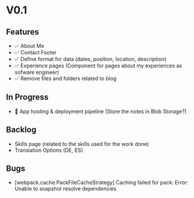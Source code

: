 # V0.1

## Features

- ✅ About Me
- ✅ Contact Footer
- ✅ Define format for data (dates, position, location, description)
- ✅ Experience pages (Component for pages about my experiences as sofware engineer)
- ✅ Remove files and folders related to blog

## In Progress

- 🚧 App hosting & deployment pipeline (Store the notes in Blob Storage?)

## Backlog

- Skills page (related to the skills used for the work done)
- Translation Options (DE, ES)

## Bugs

- [webpack.cache.PackFileCacheStrategy] Caching failed for pack: Error: Unable to snapshot resolve dependencies